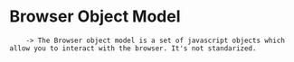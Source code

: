 # Browser Object Model
        
        -> The Browser object model is a set of javascript objects which allow you to interact with the browser. It's not standarized.

